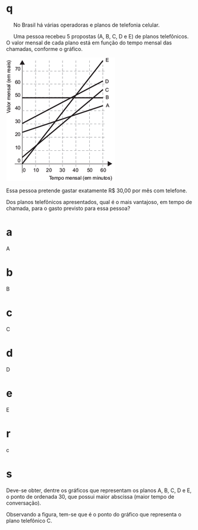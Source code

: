 # q
     No Brasil há várias operadoras e planos de telefonia celular.

     Uma pessoa recebeu 5 propostas (A, B, C, D e E) de planos telefônicos. O valor mensal de cada plano está em função do tempo mensal das chamadas, conforme o gráfico.

![](4719637d-3313-abba-51ae-d5b8f200e38f.png)

Essa pessoa pretende gastar exatamente R$ 30,00 por mês com telefone.

Dos planos telefônicos apresentados, qual é o mais vantajoso, em tempo de chamada, para o gasto previsto para essa pessoa?

# a
A

# b
B

# c
C

# d
D

# e
E

# r
c

# s
Deve-se obter, dentre os gráficos que representam os planos A, B, C, D e E, o ponto de ordenada 30, que possui maior abscissa (maior tempo de conversação).

Observando a figura, tem-se que é o ponto do gráfico que representa o plano telefônico C.
